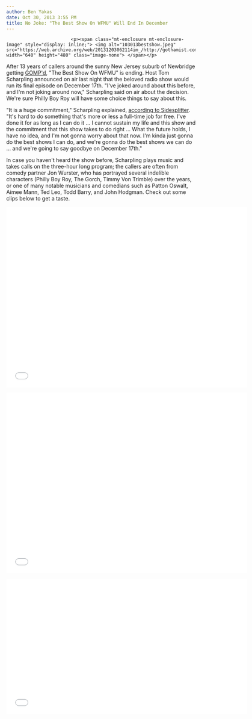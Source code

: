 ```yaml
---
author: Ben Yakas
date: Oct 30, 2013 3:55 PM
title: No Joke: "The Best Show On WFMU" Will End In December
---
```



                            
                            
                            
                            <p><span class="mt-enclosure mt-enclosure-image" style="display: inline;"> <img alt="103013bestshow.jpeg" src="https://web.archive.org/web/20131203062114im_/http://gothamist.com/attachments/byakas/103013bestshow.jpeg" width="640" height="480" class="image-none"> </span></p>

<p>After 13 years of callers around the sunny New Jersey suburb of Newbridge getting <a href="https://web.archive.org/web/20131203062114/http://www.youtube.com/watch?v=AHYPGnXlwW4">GOMP&apos;d</a>, &quot;The Best Show On WFMU&quot; is ending. Host Tom Scharpling announced on air last night that the beloved radio show would run its final episode on December 17th. &quot;I&apos;ve joked around about this before, and I&apos;m not joking around now,&quot; Scharpling said on air about the decision. We&apos;re sure Philly Boy Roy will have some choice things to say about this.</p>

<p>&quot;It is a huge commitment,&quot; Scharpling explained, <a href="https://web.archive.org/web/20131203062114/http://splitsider.com/2013/10/after-13-years-the-best-show-on-wfmu-will-end-in-december/?utm_source=rss&amp;utm_medium=rss&amp;utm_campaign=not-joking-around-now-%25e2%2586%2592">according to Sidesplitter</a>. &quot;It&apos;s hard to do something that&apos;s more or less a full-time job for free. I&apos;ve done it for as long as I can do it &#x2026; I cannot sustain my life and this show and the commitment that this show takes to do right &#x2026; What the future holds, I have no idea, and I&apos;m not gonna worry about that now. I&apos;m kinda just gonna do the best shows I can do, and we&apos;re gonna do the best shows we can do &#x2026; and we&apos;re going to say goodbye on December 17th.&quot;</p>

<p>In case you haven&apos;t heard the show before, Scharpling plays music and takes calls on the three-hour long program; the callers are often from comedy partner Jon Wurster, who has portrayed several indelible characters (Philly Boy Roy, The Gorch, Timmy Von Trimble) over the years, or one of many notable musicians and comedians such as Patton Oswalt, Aimee Mann, Ted Leo, Todd Barry, and John Hodgman. Check out some clips below to get a taste.</p>

<p><iframe width="640" height="480" src="//web.archive.org/web/20131203062114if_/http://www.youtube.com/embed/W8S83GLrkaY" frameborder="0" allowfullscreen></iframe></p>

<p><iframe width="640" height="480" src="//web.archive.org/web/20131203062114if_/http://www.youtube.com/embed/XYF4UedQaI8" frameborder="0" allowfullscreen></iframe></p>

<p><iframe width="640" height="360" src="//web.archive.org/web/20131203062114if_/http://www.youtube.com/embed/BJOfVB2BQJ8" frameborder="0" allowfullscreen></iframe></p>
                            
                            
                            